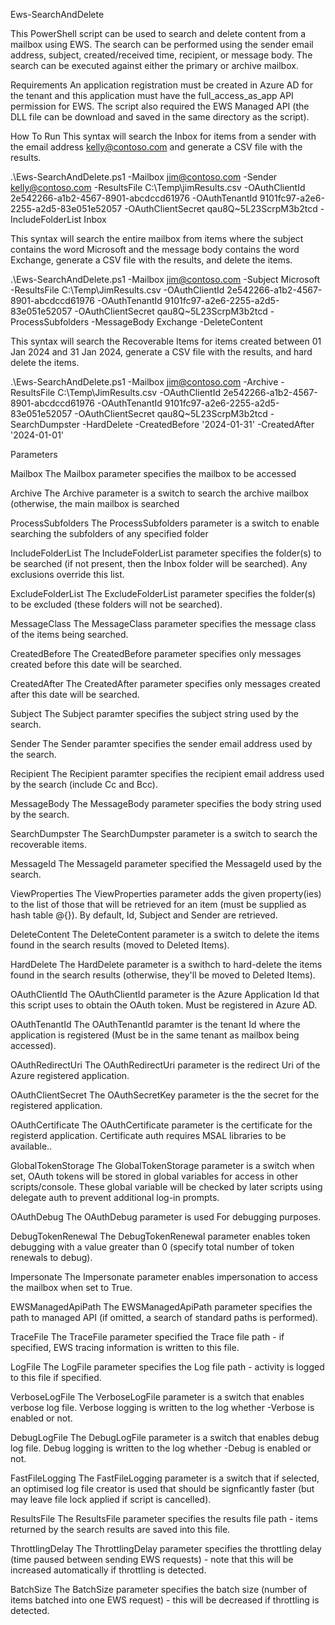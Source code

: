 Ews-SearchAndDelete

This PowerShell script can be used to search and delete content from a mailbox using EWS. The search can be performed using the sender email address, subject, created/received time, recipient, or message body. The search can be executed against either the primary or archive mailbox.

Requirements
An application registration must be created in Azure AD for the tenant and this application must have the full_access_as_app API permission for EWS. The script also required the EWS Managed API (the DLL file can be download and saved in the same directory as the script).

How To Run
This syntax will search the Inbox for items from a sender with the email address kelly@contoso.com and generate a CSV file with the results.

.\Ews-SearchAndDelete.ps1 -Mailbox jim@contoso.com -Sender kelly@contoso.com -ResultsFile C:\Temp\jimResults.csv -OAuthClientId 2e542266-a1b2-4567-8901-abcdccd61976 -OAuthTenantId 9101fc97-a2e6-2255-a2d5-83e051e52057 -OAuthClientSecret qau8Q~5L23ScrpM3b2tcd -IncludeFolderList Inbox

This syntax will search the entire mailbox from items where the subject contains the word Microsoft and the message body contains the word Exchange, generate a CSV file with the results, and delete the items.

.\Ews-SearchAndDelete.ps1 -Mailbox jim@contoso.com -Subject Microsoft -ResultsFile C:\Temp\JimResults.csv -OAuthClientId 2e542266-a1b2-4567-8901-abcdccd61976 -OAuthTenantId 9101fc97-a2e6-2255-a2d5-83e051e52057 -OAuthClientSecret qau8Q~5L23ScrpM3b2tcd -ProcessSubfolders -MessageBody Exchange -DeleteContent

This syntax will search the Recoverable Items for items created between 01 Jan 2024 and 31 Jan 2024, generate a CSV file with the results, and hard delete the items.

.\Ews-SearchAndDelete.ps1 -Mailbox jim@contoso.com -Archive -ResultsFile C:\Temp\JimResults.csv -OAuthClientId 2e542266-a1b2-4567-8901-abcdccd61976 -OAuthTenantId 9101fc97-a2e6-2255-a2d5-83e051e52057 -OAuthClientSecret qau8Q~5L23ScrpM3b2tcd -SearchDumpster -HardDelete -CreatedBefore '2024-01-31' -CreatedAfter '2024-01-01'


Parameters

Mailbox
The Mailbox parameter specifies the mailbox to be accessed

Archive
The Archive parameter is a switch to search the archive mailbox (otherwise, the main mailbox is searched

ProcessSubfolders
The ProcessSubfolders parameter is a switch to enable searching the subfolders of any specified folder

IncludeFolderList
The IncludeFolderList parameter specifies the folder(s) to be searched (if not present, then the Inbox folder will be searched).  Any exclusions override this list.

ExcludeFolderList
The ExcludeFolderList parameter specifies the folder(s) to be excluded (these folders will not be searched).

MessageClass
The MessageClass parameter specifies the message class of the items being searched.

CreatedBefore
The CreatedBefore parameter specifies only messages created before this date will be searched.

CreatedAfter
The CreatedAfter parameter specifies only messages created after this date will be searched.

Subject
The Subject paramter specifies the subject string used by the search.

Sender
The Sender paramter specifies the sender email address used by the search.

Recipient
The Recipient paramter specifies the recipient email address used by the search (include Cc and Bcc).

MessageBody
The MessageBody parameter specifies the body string used by the search.

SearchDumpster
The SearchDumpster parameter is a switch to search the recoverable items.

MessageId
The MessageId parameter specified the MessageId used by the search.

ViewProperties
The ViewProperties parameter adds the given property(ies) to the list of those that will be retrieved for an item (must be supplied as hash table @{}).  By default, Id, Subject and Sender are retrieved.

DeleteContent
The DeleteContent parameter is a switch to delete the items found in the search results (moved to Deleted Items).

HardDelete
The HardDelete parameter is a swithch to hard-delete the items found in the search results (otherwise, they'll be moved to Deleted Items).

OAuthClientId
The OAuthClientId parameter is the Azure Application Id that this script uses to obtain the OAuth token.  Must be registered in Azure AD.

OAuthTenantId
The OAuthTenantId paramter is the tenant Id where the application is registered (Must be in the same tenant as mailbox being accessed).

OAuthRedirectUri
The OAuthRedirectUri parameter is the redirect Uri of the Azure registered application.

OAuthClientSecret
The OAuthSecretKey parameter is the the secret for the registered application.

OAuthCertificate
The OAuthCertificate parameter is the certificate for the registerd application. Certificate auth requires MSAL libraries to be available..

GlobalTokenStorage
The GlobalTokenStorage parameter is a switch when set, OAuth tokens will be stored in global variables for access in other scripts/console.  These global variable will be checked by later scripts using delegate auth to prevent additional log-in prompts.

OAuthDebug
The OAuthDebug parameter is used For debugging purposes.

DebugTokenRenewal
The DebugTokenRenewal parameter enables token debugging with a value greater than 0 (specify total number of token renewals to debug).

Impersonate
The Impersonate parameter enables impersonation to access the mailbox when set to True.

EWSManagedApiPath
The EWSManagedApiPath parameter specifies the path to managed API (if omitted, a search of standard paths is performed).

TraceFile
The TraceFile parameter specified the Trace file path - if specified, EWS tracing information is written to this file.

LogFile
The LogFile parameter specifies the Log file path - activity is logged to this file if specified.

VerboseLogFile
The VerboseLogFile parameter is a switch that enables verbose log file.  Verbose logging is written to the log whether -Verbose is enabled or not.

DebugLogFile
The DebugLogFile parameter is a switch that enables debug log file.  Debug logging is written to the log whether -Debug is enabled or not.

FastFileLogging
The FastFileLogging parameter is a switch that if selected, an optimised log file creator is used that should be signficantly faster (but may leave file lock applied if script is cancelled).

ResultsFile
The ResultsFile parameter specifies the results file path - items returned by the search results are saved into this file.
 
ThrottlingDelay
The ThrottlingDelay parameter specifies the throttling delay (time paused between sending EWS requests) - note that this will be increased automatically if throttling is detected.

BatchSize
The BatchSize parameter specifies the batch size (number of items batched into one EWS request) - this will be decreased if throttling is detected.



